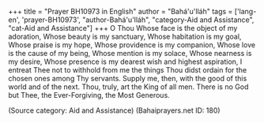 +++
title = "Prayer BH10973 in English"
author = "Bahá'u'lláh"
tags = ['lang-en', 'prayer-BH10973', "author-Bahá'u'lláh", "category-Aid and Assistance", "cat-Aid and Assistance"]
+++
O Thou Whose face is the object of my adoration, Whose beauty is my sanctuary, Whose habitation is my goal, Whose praise is my hope, Whose providence is my companion, Whose love is the cause of my being, Whose mention is my solace, Whose nearness is my desire, Whose presence is my dearest wish and highest aspiration, I entreat Thee not to withhold from me the things Thou didst ordain for the chosen ones among Thy servants.  Supply me, then, with the good of this world and of the next.
Thou, truly, art the King of all men. There is no God but Thee, the Ever-Forgiving, the Most Generous.

(Source category: Aid and Assistance)
(Bahaiprayers.net ID: 180)
